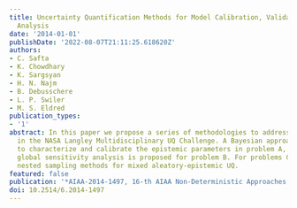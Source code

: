 ```yaml
---
title: Uncertainty Quantification Methods for Model Calibration, Validation, and Risk
  Analysis
date: '2014-01-01'
publishDate: '2022-08-07T21:11:25.618620Z'
authors:
- C. Safta
- K. Chowdhary
- K. Sargsyan
- H. N. Najm
- B. Debusschere
- L. P. Swiler
- M. S. Eldred
publication_types:
- '1'
abstract: In this paper we propose a series of methodologies to address the problems
  in the NASA Langley Multidisciplinary UQ Challenge. A Bayesian approach is employed
  to characterize and calibrate the epistemic parameters in problem A, while variance-based
  global sensitivity analysis is proposed for problem B. For problems C and D we propose
  nested sampling methods for mixed aleatory-epistemic UQ.
featured: false
publication: '*AIAA-2014-1497, 16-th AIAA Non-Deterministic Approaches Conference*'
doi: 10.2514/6.2014-1497
---
```


